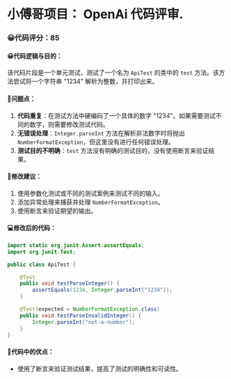 # 小傅哥项目： OpenAi 代码评审.
### 😀代码评分：85
#### 😀代码逻辑与目的：
该代码片段是一个单元测试，测试了一个名为 `ApiTest` 的类中的 `test` 方法。该方法尝试将一个字符串 "1234" 解析为整数，并打印出来。

#### 🤔问题点：
1. **代码重复**：在测试方法中硬编码了一个具体的数字 "1234"。如果需要测试不同的数字，则需要修改测试代码。
2. **无错误处理**：`Integer.parseInt` 方法在解析非法数字时将抛出 `NumberFormatException`，但这里没有进行任何错误处理。
3. **测试目的不明确**：`test` 方法没有明确的测试目的，没有使用断言来验证结果。

#### 🎯修改建议：
1. 使用参数化测试或不同的测试案例来测试不同的输入。
2. 添加异常处理来捕获并处理 `NumberFormatException`。
3. 使用断言来验证期望的输出。

#### 💻修改后的代码：
```java
import static org.junit.Assert.assertEquals;
import org.junit.Test;

public class ApiTest {

    @Test
    public void testParseInteger() {
        assertEquals(1234, Integer.parseInt("1234"));
    }

    @Test(expected = NumberFormatException.class)
    public void testParseInvalidInteger() {
        Integer.parseInt("not-a-number");
    }
}
```

#### 🌟代码中的优点：
- 使用了断言来验证测试结果，提高了测试的明确性和可读性。